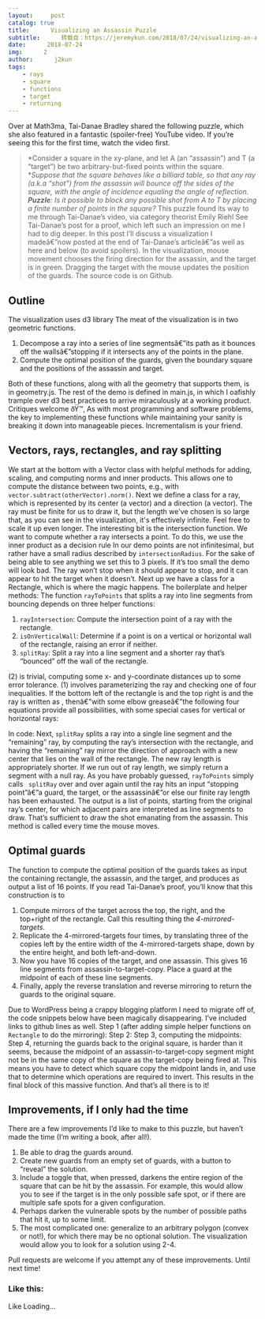 ```yaml
---
layout:     post
catalog: true
title:      Visualizing an Assassin Puzzle
subtitle:      转载自：https://jeremykun.com/2018/07/24/visualizing-an-assassin-puzzle/
date:      2018-07-24
img:      2
author:      j2kun
tags:
    - rays
    - square
    - functions
    - target
    - returning
---
```

Over at Math3ma, Tai-Danae Bradley shared the following puzzle, which she also featured in a fantastic (spoiler-free) YouTube video. If you’re seeing this for the first time, watch the video first.

> *Consider a square in the xy-plane, and let A (an “assassin”) and T (a “target”) be two arbitrary-but-fixed points within the square. **Suppose that the square behaves like a billiard table, so that any ray (a.k.a “shot”) from the assassin will bounce off the sides of the square, with the angle of incidence equaling the angle of reflection.*
***Puzzle**: Is it possible to block any possible shot from A to T by placing a finite number of points in the square?*
This puzzle found its way to me through Tai-Danae’s video, via category theorist Emily Riehl
See Tai-Danae’s post for a proof, which left such an impression on me I had to dig deeper. In this post I’ll discuss a visualization I madeâ€”now posted at the end of Tai-Danae’s articleâ€”as well as here and below (to avoid spoilers). In the visualization, mouse movement chooses the firing direction for the assassin, and the target is in green. Dragging the target with the mouse updates the position of the guards. The source code is on Github.
## Outline
The visualization uses d3 library
The meat of the visualization is in two geometric functions.
1. Decompose a ray into a series of line segmentsâ€”its path as it bounces off the wallsâ€”stopping if it intersects any of the points in the plane.
1. Compute the optimal position of the guards, given the boundary square and the positions of the assassin and target.

Both of these functions, along with all the geometry that supports them, is in geometry.js. The rest of the demo is defined in main.js, in which I oafishly trample over d3 best practices to arrive miraculously at a working product. Critiques welcome ðŸ™‚
As with most programming and software problems, the key to implementing these functions while maintaining your sanity is breaking it down into manageable pieces. Incrementalism is your friend.
## Vectors, rays, rectangles, and ray splitting
We start at the bottom with a Vector class with helpful methods for adding, scaling, and computing norms and inner products.
This allows one to compute the distance between two points, e.g., with `vector.subtract(otherVector).norm()`.
Next we define a class for a ray, which is represented by its center (a vector) and a direction (a vector).
The ray must be finite for us to draw it, but the length we've chosen is so large that, as you can see in the visualization, it's effectively infinite. Feel free to scale it up even longer.
The interesting bit is the intersection function. We want to compute whether a ray intersects a point. To do this, we use the inner product as a decision rule
In our demo points are not infinitesimal, but rather have a small radius described by `intersectionRadius`. For the sake of being able to see anything we set this to 3 pixels. If it’s too small the demo will look bad. The ray won’t stop when it should appear to stop, and it can appear to hit the target when it doesn’t.
Next up we have a class for a Rectangle, which is where the magic happens. The boilerplate and helper methods:
The function `rayToPoints` that splits a ray into line segments from bouncing depends on three helper functions:
1. `rayIntersection`: Compute the intersection point of a ray with the rectangle.
1. `isOnVerticalWall`: Determine if a point is on a vertical or horizontal wall of the rectangle, raising an error if neither.
1. `splitRay`: Split a ray into a line segment and a shorter ray that’s “bounced” off the wall of the rectangle.

(2) is trivial, computing some x- and y-coordinate distances up to some error tolerance. (1) involves parameterizing the ray and checking one of four inequalities. If the bottom left of the rectangle is and the top right is and the ray is written as , thenâ€”with some elbow greaseâ€”the following four equations provide all possibilities, with some special cases for vertical or horizontal rays:

In code:
Next, `splitRay` splits a ray into a single line segment and the “remaining” ray, by computing the ray’s intersection with the rectangle, and having the “remaining” ray mirror the direction of approach with a new center that lies on the wall of the rectangle. The new ray length is appropriately shorter. If we run out of ray length, we simply return a segment with a null ray.
As you have probably guessed, `rayToPoints` simply calls ` splitRay` over and over again until the ray hits an input “stopping point”â€”a guard, the target, or the assassinâ€”or else our finite ray length has been exhausted. The output is a list of points, starting from the original ray’s center, for which adjacent pairs are interpreted as line segments to draw.
That’s sufficient to draw the shot emanating from the assassin. This method is called every time the mouse moves.
## Optimal guards
The function to compute the optimal position of the guards takes as input the containing rectangle, the assassin, and the target, and produces as output a list of 16 points.
If you read Tai-Danae’s proof, you’ll know that this construction is to
1. Compute mirrors of the target across the top, the right, and the top+right of the rectangle. Call this resulting thing the *4-mirrored-targets.*
1. Replicate the 4-mirrored-targets four times, by translating three of the copies left by the entire width of the 4-mirrored-targets shape, down by the entire height, and both left-and-down.
1. Now you have 16 copies of the target, and one assassin. This gives 16 line segments from assassin-to-target-copy. Place a guard at the midpoint of each of these line segments.
1. Finally, apply the reverse translation and reverse mirroring to return the guards to the original square.

Due to WordPress being a crappy blogging platform I need to migrate off of, the code snippets below have been magically disappearing. I’ve included links to github lines as well.
Step 1 (after adding simple helper functions on `Rectangle` to do the mirroring):
Step 2:
Step 3, computing the midpoints:
Step 4, returning the guards back to the original square, is harder than it seems, because the midpoint of an assassin-to-target-copy segment might not be in the same copy of the square as the target-copy being fired at. This means you have to detect which square copy the midpoint lands in, and use that to determine which operations are required to invert. This results in the final block of this massive function.
And that’s all there is to it!
## Improvements, if I only had the time
There are a few improvements I’d like to make to this puzzle, but haven’t made the time (I’m writing a book, after all!).
1. Be able to drag the guards around.
1. Create new guards from an empty set of guards, with a button to “reveal” the solution.
1. Include a toggle that, when pressed, darkens the entire region of the square that can be hit by the assassin. For example, this would allow you to see if the target is in the only possible safe spot, or if there are multiple safe spots for a given configuration.
1. Perhaps darken the vulnerable spots by the number of possible paths that hit it, up to some limit.
1. The most complicated one: generalize to an arbitrary polygon (convex or not!), for which there may be no optional solution. The visualization would allow you to look for a solution using 2-4.

Pull requests are welcome if you attempt any of these improvements.
Until next time!
### Like this:
Like Loading...

